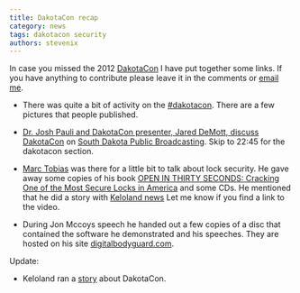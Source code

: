```yaml
---
title: DakotaCon recap
category: news
tags: dakotacon security
authors: stevenix
---
```


In case you missed the 2012 [DakotaCon](http://dakotacon.org/) I have put together some links. If you have anything to contribute please leave it in the comments or [email me](mailto:phliver@gmail.com).

 * There was quite a bit of activity on the [#dakotacon](http://twitter.com/#!/search/dakotacon). There are a few pictures that people published.

 * [Dr. Josh Pauli and DakotaCon presenter, Jared DeMott, discuss DakotaCon](http://www.sdpb.org/newsite/shows.aspx?MediaID=60666&Parmtype=RADIO&ParmAccessLevel=sdpb-all) on [South Dakota Public Broadcasting](http://www.sdpb.org/). Skip to 22:45 for the dakotacon section.

 * [Marc Tobias](http://en.wikipedia.org/wiki/Marc_Tobias) was there for a little bit to talk about lock security. He gave away some copies of his book [OPEN IN THIRTY SECONDS: Cracking One of the Most Secure Locks in America](http://www.amazon.com/gp/search/ref=as_li_qf_sp_sr_il_tl?ie=UTF8&keywords=0975947923&tag=siolinusegro-20&index=aps&linkCode=as2&camp=1789&creative=9325) and some CDs. He mentioned that he did a story with [Keloland news](http://www.keloland.com/) Let me know if you find a link to the video.
 * During Jon Mccoys speech he handed out a few copies of a disc that contained the software he demonstrated and his speeches. They are hosted on his site [digitalbodyguard.com](http://www.digitalbodyguard.com/).

Update:

 * Keloland ran a [story](http://www.keloland.com/NewsDetail6162.cfm?Id=130946) about DakotaCon.
